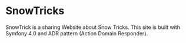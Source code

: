 # SnowTricks
SnowTrick is a sharing Website about Snow Tricks. 
This site is built with Symfony 4.0 and ADR pattern (Action Domain Responder).